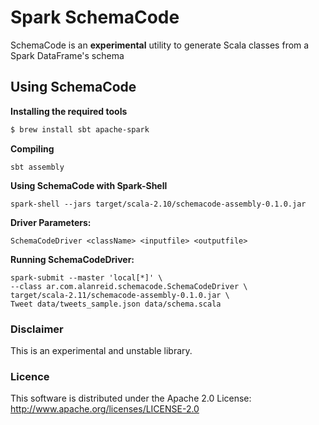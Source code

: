 # Spark SchemaCode
SchemaCode is an **experimental** utility to generate Scala classes from a Spark DataFrame's schema

## Using SchemaCode
**Installing the required tools**
```bash
$ brew install sbt apache-spark
```

**Compiling**
```
sbt assembly
```

**Using SchemaCode with Spark-Shell**
```
spark-shell --jars target/scala-2.10/schemacode-assembly-0.1.0.jar
```

**Driver Parameters:**
```
SchemaCodeDriver <className> <inputfile> <outputfile>
```

**Running SchemaCodeDriver:**
```
spark-submit --master 'local[*]' \
--class ar.com.alanreid.schemacode.SchemaCodeDriver \
target/scala-2.11/schemacode-assembly-0.1.0.jar \
Tweet data/tweets_sample.json data/schema.scala
```

### Disclaimer
This is an experimental and unstable library.

### Licence
This software is distributed under the Apache 2.0 License: http://www.apache.org/licenses/LICENSE-2.0
